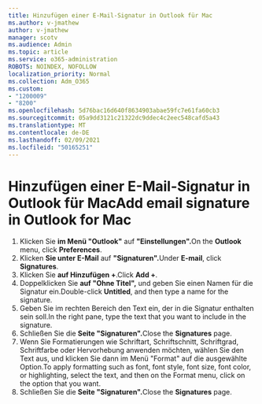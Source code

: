 ```yaml
---
title: Hinzufügen einer E-Mail-Signatur in Outlook für Mac
ms.author: v-jmathew
author: v-jmathew
manager: scotv
ms.audience: Admin
ms.topic: article
ms.service: o365-administration
ROBOTS: NOINDEX, NOFOLLOW
localization_priority: Normal
ms.collection: Adm_O365
ms.custom:
- "1200009"
- "8200"
ms.openlocfilehash: 5d76bac16d640f8634903abae59fc7e61fa60cb3
ms.sourcegitcommit: 05a9dd3121c21322dc9ddec4c2eec548cafd5a43
ms.translationtype: MT
ms.contentlocale: de-DE
ms.lasthandoff: 02/09/2021
ms.locfileid: "50165251"
---
```

# <a name="add-email-signature-in-outlook-for-mac"></a><span data-ttu-id="9bd76-102">Hinzufügen einer E-Mail-Signatur in Outlook für Mac</span><span class="sxs-lookup"><span data-stu-id="9bd76-102">Add email signature in Outlook for Mac</span></span>

1. <span data-ttu-id="9bd76-103">Klicken Sie **im Menü "Outlook"** auf **"Einstellungen".**</span><span class="sxs-lookup"><span data-stu-id="9bd76-103">On the **Outlook** menu, click **Preferences**.</span></span>
2. <span data-ttu-id="9bd76-104">Klicken **Sie unter E-Mail** auf **"Signaturen".**</span><span class="sxs-lookup"><span data-stu-id="9bd76-104">Under **E-mail**, click **Signatures**.</span></span>
3. <span data-ttu-id="9bd76-105">Klicken Sie **auf Hinzufügen +**.</span><span class="sxs-lookup"><span data-stu-id="9bd76-105">Click **Add +**.</span></span>
4. <span data-ttu-id="9bd76-106">Doppelklicken Sie **auf "Ohne Titel",** und geben Sie einen Namen für die Signatur ein.</span><span class="sxs-lookup"><span data-stu-id="9bd76-106">Double-click **Untitled**, and then type a name for the signature.</span></span>
5. <span data-ttu-id="9bd76-107">Geben Sie im rechten Bereich den Text ein, der in die Signatur enthalten sein soll.</span><span class="sxs-lookup"><span data-stu-id="9bd76-107">In the right pane, type the text that you want to include in the signature.</span></span>
6. <span data-ttu-id="9bd76-108">Schließen Sie die **Seite "Signaturen".**</span><span class="sxs-lookup"><span data-stu-id="9bd76-108">Close the **Signatures** page.</span></span>
7. <span data-ttu-id="9bd76-109">Wenn Sie Formatierungen wie Schriftart, Schriftschnitt, Schriftgrad, Schriftfarbe oder Hervorhebung anwenden möchten, wählen Sie den Text aus, und klicken Sie dann im Menü "Format" auf die ausgewählte Option.</span><span class="sxs-lookup"><span data-stu-id="9bd76-109">To apply formatting such as font, font style, font size, font color, or highlighting, select the text, and then on the Format menu, click on the option that you want.</span></span>
8. <span data-ttu-id="9bd76-110">Schließen Sie die **Seite "Signaturen".**</span><span class="sxs-lookup"><span data-stu-id="9bd76-110">Close the **Signatures** page.</span></span>
